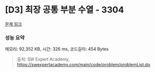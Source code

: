# [D3] 최장 공통 부분 수열 - 3304 

[문제 링크](https://swexpertacademy.com/main/code/problem/problemDetail.do?contestProbId=AWBOHEx66kIDFAWr) 

### 성능 요약

메모리: 92,352 KB, 시간: 326 ms, 코드길이: 454 Bytes



> 출처: SW Expert Academy, https://swexpertacademy.com/main/code/problem/problemList.do